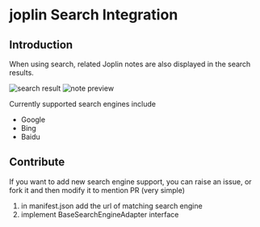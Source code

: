 # joplin Search Integration

## Introduction

When using search, related Joplin notes are also displayed in the search results.

![search result](https://img.rxliuli.com/20210315180552.png)
![note preview](https://img.rxliuli.com/20210315180626.png)

Currently supported search engines include

- Google
- Bing
- Baidu

## Contribute

If you want to add new search engine support, you can raise an issue, or fork it and then modify it to mention PR (very
simple)

1. in manifest.json add the url of matching search engine
2. implement BaseSearchEngineAdapter interface
